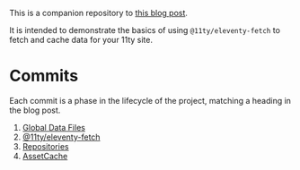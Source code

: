 This is a companion repository to [this blog post](https://velvetcache.org/2024/07/10/github-pages-reboot-with-11ty/).

It is intended to demonstrate the basics of using `@11ty/eleventy-fetch` to fetch and cache data for your 11ty site.

# Commits

Each commit is a phase in the lifecycle of the project, matching a heading in the blog post.

1. [Global Data Files](https://github.com/jmhobbs/11ty-fetch-demo/commit/ceb0ec28cfab6cf1660d4de376a87c238ede6a04)
2. [@11ty/eleventy-fetch](https://github.com/jmhobbs/11ty-fetch-demo/commit/ca9536403175900a7a1e9befe92b9dd43741dfde)
3. [Repositories](https://github.com/jmhobbs/11ty-fetch-demo/commit/d530941c55402bac048460ff4c0fd6683d6ada50)
4. [AssetCache](https://github.com/jmhobbs/11ty-fetch-demo/commit/98c68b8bd9235064ff3315f6f574bf6788a15ff7)
